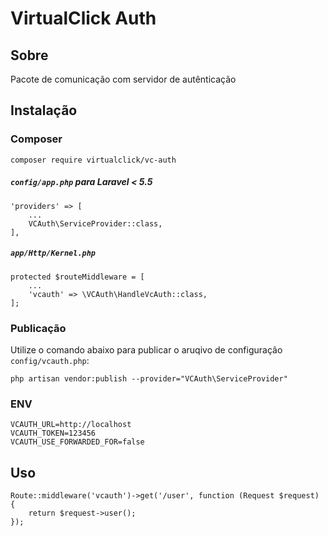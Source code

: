 # VirtualClick Auth


## Sobre

Pacote de comunicação com servidor de autênticação

## Instalação

### Composer
````
composer require virtualclick/vc-auth
````

##### `config/app.php` para Laravel < 5.5
````
'providers' => [
    ...
    VCAuth\ServiceProvider::class,
],
````

##### `app/Http/Kernel.php`
````
protected $routeMiddleware = [
    ...
    'vcauth' => \VCAuth\HandleVcAuth::class,
];
````

### Publicação

Utilize o comando abaixo para publicar o aruqivo de configuração `config/vcauth.php`:
````
php artisan vendor:publish --provider="VCAuth\ServiceProvider"
````

### ENV
````
VCAUTH_URL=http://localhost
VCAUTH_TOKEN=123456
VCAUTH_USE_FORWARDED_FOR=false
````

## Uso
````
Route::middleware('vcauth')->get('/user', function (Request $request) {
    return $request->user();
});
````
